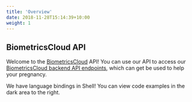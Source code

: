 ```yaml
---
title: 'Overview'
date: 2018-11-28T15:14:39+10:00
weight: 1
---
```


## BiometricsCloud API

Welcome to the [BiometricsCloud](https://ipregnancy.app) API! You can use our API to access our [BiometricsCloud backend API endpoints](https://biometricscloud.net/api/v1/version), which can get be used to help your pregnancy.

We have language bindings in Shell! You can view code examples in the dark area to the right.
